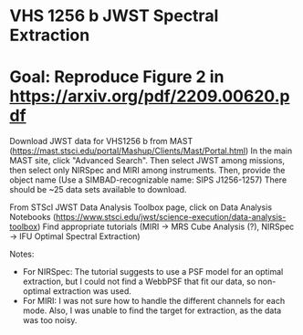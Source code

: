 # VHS 1256 b JWST Spectral Extraction

# Goal: Reproduce Figure 2 in https://arxiv.org/pdf/2209.00620.pdf

Download JWST data for VHS1256 b from MAST (https://mast.stsci.edu/portal/Mashup/Clients/Mast/Portal.html) 
In the main MAST site, click "Advanced Search".
Then select JWST among missions, then select only NIRSpec and MIRI among instruments. Then, provide the object name (Use a SIMBAD-recognizable name: SIPS J1256-1257)
There should be ~25 data sets available to download.

From STScI JWST Data Analysis Toolbox page, click on Data Analysis Notebooks
(https://www.stsci.edu/jwst/science-execution/data-analysis-toolbox)
Find appropriate tutorials (MIRI → MRS Cube Analysis (?), NIRSpec → IFU Optimal Spectral Extraction)

Notes:
- For NIRSpec: The tutorial suggests to use a PSF model for an optimal extraction, but I could not find a WebbPSF that fit our data, so non-optimal extraction was used.
- For MIRI: I was not sure how to handle the different channels for each mode. Also, I was unable to find the target for extraction, as the data was too noisy.
